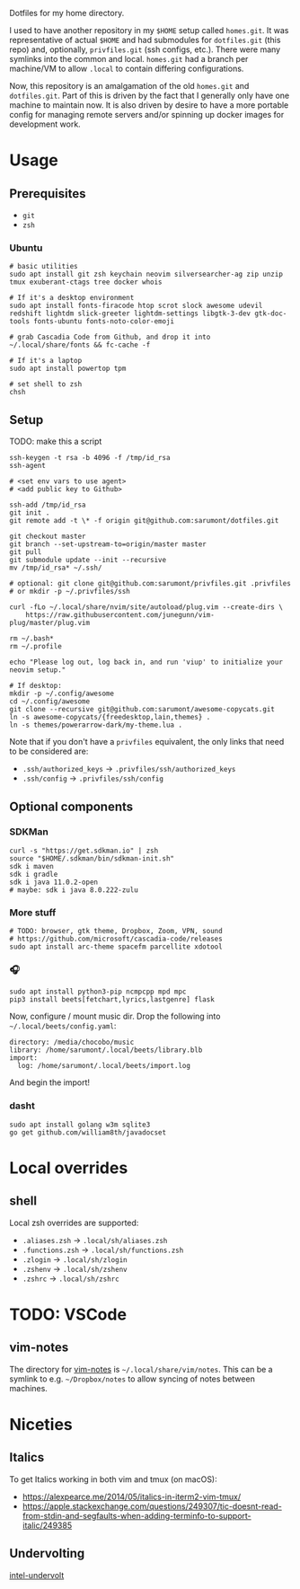 Dotfiles for my home directory.

I used to have another repository in my `$HOME` setup called `homes.git`. It was representative of actual `$HOME` and had submodules for `dotfiles.git` (this repo) and, optionally, `privfiles.git` (ssh configs, etc.). There were many symlinks into the common and local. `homes.git` had a branch per machine/VM to allow `.local` to contain differing configurations.

Now, this repository is an amalgamation of the old `homes.git` and `dotfiles.git`. Part of this is
driven by the fact that I generally only have one machine to maintain now. It is also driven by
desire to have a more portable config for managing remote servers and/or spinning up docker images
for development work.

# Usage

## Prerequisites

- `git`
- `zsh`

### Ubuntu

    # basic utilities
    sudo apt install git zsh keychain neovim silversearcher-ag zip unzip tmux exuberant-ctags tree docker whois

    # If it's a desktop environment
    sudo apt install fonts-firacode htop scrot slock awesome udevil redshift lightdm slick-greeter lightdm-settings libgtk-3-dev gtk-doc-tools fonts-ubuntu fonts-noto-color-emoji

    # grab Cascadia Code from Github, and drop it into ~/.local/share/fonts && fc-cache -f

    # If it's a laptop
    sudo apt install powertop tpm

    # set shell to zsh
    chsh 

## Setup

TODO: make this a script

    ssh-keygen -t rsa -b 4096 -f /tmp/id_rsa
    ssh-agent

    # <set env vars to use agent>
    # <add public key to Github>

    ssh-add /tmp/id_rsa
    git init .
    git remote add -t \* -f origin git@github.com:sarumont/dotfiles.git

    git checkout master
    git branch --set-upstream-to=origin/master master
    git pull
    git submodule update --init --recursive
    mv /tmp/id_rsa* ~/.ssh/

    # optional: git clone git@github.com:sarumont/privfiles.git .privfiles
    # or mkdir -p ~/.privfiles/ssh

    curl -fLo ~/.local/share/nvim/site/autoload/plug.vim --create-dirs \
        https://raw.githubusercontent.com/junegunn/vim-plug/master/plug.vim

    rm ~/.bash*
    rm ~/.profile

    echo "Please log out, log back in, and run 'viup' to initialize your neovim setup."

    # If desktop:
    mkdir -p ~/.config/awesome
    cd ~/.config/awesome
    git clone --recursive git@github.com:sarumont/awesome-copycats.git 
    ln -s awesome-copycats/{freedesktop,lain,themes} .
    ln -s themes/powerarrow-dark/my-theme.lua .

Note that if you don't have a `privfiles` equivalent, the only links that need to be considered are:
 - `.ssh/authorized_keys` -> `.privfiles/ssh/authorized_keys`
 - `.ssh/config` -> `.privfiles/ssh/config`

## Optional components

### SDKMan

    curl -s "https://get.sdkman.io" | zsh
    source "$HOME/.sdkman/bin/sdkman-init.sh"
    sdk i maven
    sdk i gradle
    sdk i java 11.0.2-open
    # maybe: sdk i java 8.0.222-zulu

### More stuff

    # TODO: browser, gtk theme, Dropbox, Zoom, VPN, sound
    # https://github.com/microsoft/cascadia-code/releases
    sudo apt install arc-theme spacefm parcellite xdotool

### 🎧

    sudo apt install python3-pip ncmpcpp mpd mpc
    pip3 install beets[fetchart,lyrics,lastgenre] flask

Now, configure / mount music dir. Drop the following into `~/.local/beets/config.yaml`:

    directory: /media/chocobo/music
    library: /home/sarumont/.local/beets/library.blb
    import:
      log: /home/sarumont/.local/beets/import.log

And begin the import!

### dasht

    sudo apt install golang w3m sqlite3
    go get github.com/william8th/javadocset

# Local overrides

## shell

Local zsh overrides are supported:
 - `.aliases.zsh` -> `.local/sh/aliases.zsh`
 - `.functions.zsh` -> `.local/sh/functions.zsh`
 - `.zlogin` -> `.local/sh/zlogin`
 - `.zshenv` -> `.local/sh/zshenv`
 - `.zshrc` -> `.local/sh/zshrc`

# TODO: VSCode

## vim-notes

The directory for [vim-notes](https://github.com/xolox/vim-notes) is `~/.local/share/vim/notes`. This can be a symlink to e.g. `~/Dropbox/notes` to allow syncing of notes between machines.

# Niceties

## Italics

To get Italics working in both vim and tmux (on macOS):

 - https://alexpearce.me/2014/05/italics-in-iterm2-vim-tmux/
 - https://apple.stackexchange.com/questions/249307/tic-doesnt-read-from-stdin-and-segfaults-when-adding-terminfo-to-support-italic/249385

## Undervolting

[intel-undervolt](https://github.com/kitsunyan/intel-undervolt)
